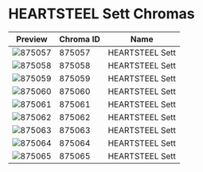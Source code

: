 # HEARTSTEEL Sett Chromas



| Preview | Chroma ID | Name |
|---------|-----------|------|
| ![875057](https://raw.communitydragon.org/latest/plugins/rcp-be-lol-game-data/global/default/v1/champion-chroma-images/875/875057.png) | 875057 | HEARTSTEEL Sett |
| ![875058](https://raw.communitydragon.org/latest/plugins/rcp-be-lol-game-data/global/default/v1/champion-chroma-images/875/875058.png) | 875058 | HEARTSTEEL Sett |
| ![875059](https://raw.communitydragon.org/latest/plugins/rcp-be-lol-game-data/global/default/v1/champion-chroma-images/875/875059.png) | 875059 | HEARTSTEEL Sett |
| ![875060](https://raw.communitydragon.org/latest/plugins/rcp-be-lol-game-data/global/default/v1/champion-chroma-images/875/875060.png) | 875060 | HEARTSTEEL Sett |
| ![875061](https://raw.communitydragon.org/latest/plugins/rcp-be-lol-game-data/global/default/v1/champion-chroma-images/875/875061.png) | 875061 | HEARTSTEEL Sett |
| ![875062](https://raw.communitydragon.org/latest/plugins/rcp-be-lol-game-data/global/default/v1/champion-chroma-images/875/875062.png) | 875062 | HEARTSTEEL Sett |
| ![875063](https://raw.communitydragon.org/latest/plugins/rcp-be-lol-game-data/global/default/v1/champion-chroma-images/875/875063.png) | 875063 | HEARTSTEEL Sett |
| ![875064](https://raw.communitydragon.org/latest/plugins/rcp-be-lol-game-data/global/default/v1/champion-chroma-images/875/875064.png) | 875064 | HEARTSTEEL Sett |
| ![875065](https://raw.communitydragon.org/latest/plugins/rcp-be-lol-game-data/global/default/v1/champion-chroma-images/875/875065.png) | 875065 | HEARTSTEEL Sett |